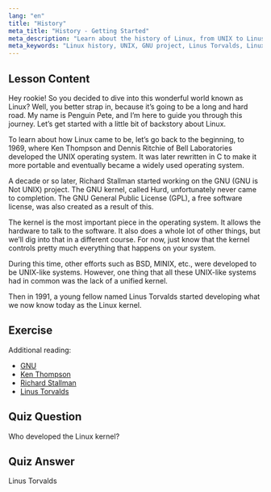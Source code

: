 ```yaml
---
lang: "en"
title: "History"
meta_title: "History - Getting Started"
meta_description: "Learn about the history of Linux, from UNIX to Linus Torvalds and the GNU project. Understand its origins and evolution for beginners."
meta_keywords: "Linux history, UNIX, GNU project, Linus Torvalds, Linux kernel, beginner Linux, Linux tutorial, Linux guide"
---
```


## Lesson Content

Hey rookie! So you decided to dive into this wonderful world known as Linux? Well, you better strap in, because it’s going to be a long and hard road. My name is Penguin Pete, and I’m here to guide you through this journey. Let’s get started with a little bit of backstory about Linux.

To learn about how Linux came to be, let’s go back to the beginning, to 1969, where Ken Thompson and Dennis Ritchie of Bell Laboratories developed the UNIX operating system. It was later rewritten in C to make it more portable and eventually became a widely used operating system.

A decade or so later, Richard Stallman started working on the GNU (GNU is Not UNIX) project. The GNU kernel, called Hurd, unfortunately never came to completion. The GNU General Public License (GPL), a free software license, was also created as a result of this.

The kernel is the most important piece in the operating system. It allows the hardware to talk to the software. It also does a whole lot of other things, but we’ll dig into that in a different course. For now, just know that the kernel controls pretty much everything that happens on your system.

During this time, other efforts such as BSD, MINIX, etc., were developed to be UNIX-like systems. However, one thing that all these UNIX-like systems had in common was the lack of a unified kernel.

Then in 1991, a young fellow named Linus Torvalds started developing what we now know today as the Linux kernel.

## Exercise

Additional reading:

- [GNU](https://www.gnu.org/home.en.html)
- [Ken Thompson](https://en.wikipedia.org/wiki/Ken_Thompson)
- [Richard Stallman](https://stallman.org/)
- [Linus Torvalds](https://en.wikipedia.org/wiki/Linus_Torvalds)

## Quiz Question

Who developed the Linux kernel?

## Quiz Answer

Linus Torvalds
